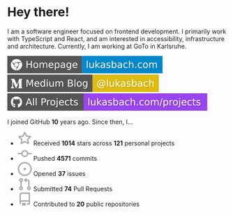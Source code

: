 # Hey there!

I am a software engineer focused on frontend development. I primarily work with TypeScript and React, and am interested in accessibility, infrastructure and architecture. Currently, I am working at GoTo in Karlsruhe.

[![Homepage](./icons/homepage.svg)](https://lukasbach.com)
[![Medium Blog](./icons/medium.svg)](https://medium.com/@lukasbach)
[![My Projects](./icons/projects.svg)](https://lukasbach.com/projects)

I joined GitHub **10** years ago. Since then, I...

- ![](./icons/star.svg) Received **1014** stars across **121** personal projects
- ![](./icons/commit.svg) Pushed **4571** commits
- ![](./icons/issues.svg) Opened **37** issues
- ![](./icons/pr.svg) Submitted **74** Pull Requests
- ![](./icons/repo.svg) Contributed to **20** public repositories
